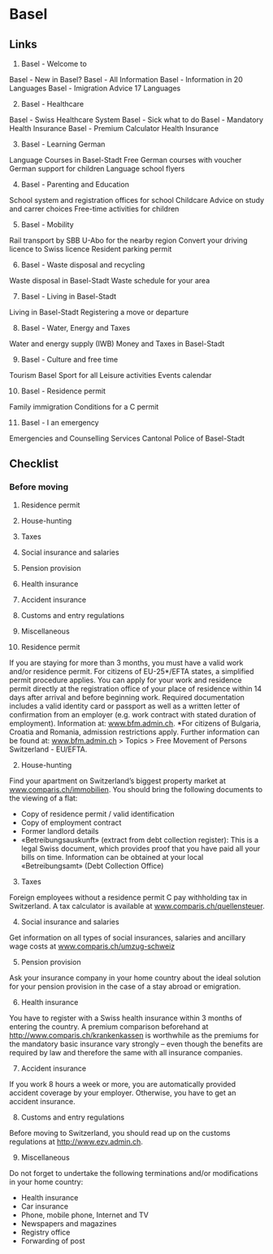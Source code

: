 # Basel

## Links 

1. Basel - Welcome to
   
Basel - New in Basel?
Basel - All Information
Basel - Information in 20 Languages
Basel - Imigration Advice 17 Languages

2. Basel - Healthcare

Basel - Swiss Healthcare System
Basel - Sick what to do
Basel - Mandatory Health Insurance
Basel - Premium Calculator Health Insurance

3. Basel - Learning German

Language Courses in Basel-Stadt
Free German courses with voucher
German support for children
Language school flyers

4. Basel - Parenting and Education

School system and registration offices for school
Childcare
Advice on study and carrer choices
Free-time activities for children

5. Basel - Mobility

Rail transport by SBB
U-Abo for the nearby region
Convert your driving licence to Swiss licence
Resident parking permit

6. Basel - Waste disposal and recycling

Waste disposal in Basel-Stadt
Waste schedule for your area

7. Basel - Living in Basel-Stadt

Living in Basel-Stadt
Registering a move or departure

8. Basel - Water, Energy and Taxes

Water and energy supply (IWB)
Money and Taxes in Basel-Stadt

9. Basel - Culture and free time

Tourism Basel
Sport for all
Leisure activities
Events calendar

10. Basel - Residence permit

Family immigration
Conditions for a C permit

11. Basel - I an emergency

Emergencies and Counselling Services
Cantonal Police of Basel-Stadt


## Checklist

### Before moving 

 1. Residence permit
 2. House-hunting
 3. Taxes
 4. Social insurance and salaries
 5. Pension provision
 6. Health insurance
 7. Accident insurance
 8. Customs and entry regulations
 9. Miscellaneous


 1. Residence permit
   
If you are staying for more than 3 months, you must have a valid work and/or residence permit. For citizens of EU-25*/EFTA states, a simplified permit procedure applies. You can apply for your work and residence permit directly at the registration office of your place of residence within 14 days after arrival and before beginning work. Required documentation includes a valid identity card or passport as well as a written letter of confirmation from an employer (e.g. work contract with stated duration of employment). Information at:  www.bfm.admin.ch. *For citizens of Bulgaria, Croatia and Romania, admission restrictions apply. Further information can be found at: www.bfm.admin.ch > Topics > Free Movement of Persons Switzerland - EU/EFTA.

 2. House-hunting

Find your apartment on Switzerland’s biggest property market at www.comparis.ch/immobilien. You should bring the following documents to the viewing of a flat:

- Copy of residence permit / valid identification
- Copy of employment contract
- Former landlord details
- «Betreibungsauskunft» (extract from debt collection register): This is a legal Swiss document, which provides proof that you have paid all your bills on time. Information can be obtained at your local «Betreibungsamt» (Debt Collection Office)

 3. Taxes
 
 Foreign employees without a residence permit C pay withholding tax in Switzerland. A tax calculator is available at www.comparis.ch/quellensteuer.
 
 4. Social insurance and salaries


 Get information on all types of social insurances, salaries and ancillary wage costs at www.comparis.ch/umzug-schweiz
 
 5. Pension provision
 
 Ask your insurance company in your home country about the ideal solution for your pension provision in the case of a stay abroad or emigration.
 
 6. Health insurance
 
 You have to register with a Swiss health insurance within 3 months of entering the country. A premium comparison beforehand at http://www.comparis.ch/krankenkassen is worthwhile as the premiums for the mandatory basic insurance vary strongly – even though the benefits are required by law and therefore the same with all insurance companies.
 
 7. Accident insurance
 
 If you work 8 hours a week or more, you are automatically provided accident coverage by your employer. Otherwise, you have to get an accident insurance.
 
 8. Customs and entry regulations
 
 Before moving to Switzerland, you should read up on the customs regulations at http://www.ezv.admin.ch.
 
 9. Miscellaneous

Do not forget to undertake the following terminations and/or modifications in your home country:

- Health insurance
- Car insurance
- Phone, mobile phone, Internet and TV
- Newspapers and magazines
- Registry office
- Forwarding of post